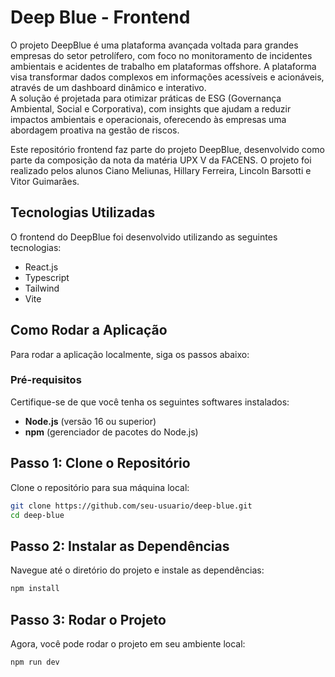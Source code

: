 # Deep Blue - Frontend

O projeto DeepBlue é uma plataforma avançada voltada para grandes empresas do setor petrolífero, com foco no monitoramento de incidentes ambientais e acidentes de trabalho em plataformas offshore. A plataforma visa transformar dados complexos em informações acessíveis e acionáveis, através de um dashboard dinâmico e interativo.  
A solução é projetada para otimizar práticas de ESG (Governança Ambiental, Social e Corporativa), com insights que ajudam a reduzir impactos ambientais e operacionais, oferecendo às empresas uma abordagem proativa na gestão de riscos.

Este repositório frontend faz parte do projeto DeepBlue, desenvolvido como parte da composição da nota da matéria UPX V da FACENS. O projeto foi realizado pelos alunos Ciano Meliunas, Hillary Ferreira, Lincoln Barsotti e Vitor Guimarães.

## Tecnologias Utilizadas

O frontend do DeepBlue foi desenvolvido utilizando as seguintes tecnologias:
- React.js
- Typescript
- Tailwind
- Vite

## Como Rodar a Aplicação

Para rodar a aplicação localmente, siga os passos abaixo:

### Pré-requisitos
Certifique-se de que você tenha os seguintes softwares instalados:
- **Node.js** (versão 16 ou superior)
- **npm** (gerenciador de pacotes do Node.js)

## **Passo 1: Clone o Repositório**  
Clone o repositório para sua máquina local:  

```bash
git clone https://github.com/seu-usuario/deep-blue.git
cd deep-blue
```

## **Passo 2: Instalar as Dependências**
Navegue até o diretório do projeto e instale as dependências:

```bash
npm install
```

## **Passo 3: Rodar o Projeto**
Agora, você pode rodar o projeto em seu ambiente local:

```bash
npm run dev
```


